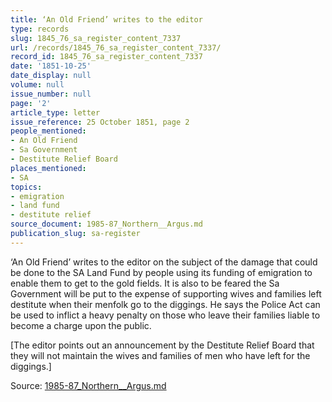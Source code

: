 ```yaml
---
title: ‘An Old Friend’ writes to the editor
type: records
slug: 1845_76_sa_register_content_7337
url: /records/1845_76_sa_register_content_7337/
record_id: 1845_76_sa_register_content_7337
date: '1851-10-25'
date_display: null
volume: null
issue_number: null
page: '2'
article_type: letter
issue_reference: 25 October 1851, page 2
people_mentioned:
- An Old Friend
- Sa Government
- Destitute Relief Board
places_mentioned:
- SA
topics:
- emigration
- land fund
- destitute relief
source_document: 1985-87_Northern__Argus.md
publication_slug: sa-register
---
```


‘An Old Friend’ writes to the editor on the subject of the damage that could be done to the SA Land Fund by people using its funding of emigration to enable them to get to the gold fields.  It is also to be feared the Sa Government will be put to the expense of supporting wives and families left destitute when their menfolk go to the diggings.  He says the Police Act can be used to inflict a heavy penalty on those who leave their families liable to become a charge upon the public.

[The editor points out an announcement by the Destitute Relief Board that they will not maintain the wives and families of men who have left for the diggings.]

Source: [1985-87_Northern__Argus.md](/downloads/markdown/1985-87_Northern__Argus.md)
